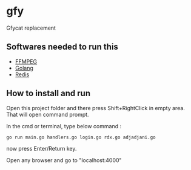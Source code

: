 # gfy
Gfycat replacement

## Softwares needed to run this

- [FFMPEG](https://www.gyan.dev/ffmpeg/builds/)
- [Golang](https://go.dev/doc/install)
- [Redis](https://github.com/tporadowski/redis/releases)

## How to install and run

Open this project folder and there press Shift+RightClick in empty area. That will open command prompt.

In the cmd or terminal, type below command :

`go run main.go handlers.go login.go rdx.go adjadjani.go`

now press Enter/Return key.

Open any browser and go to "localhost:4000"
